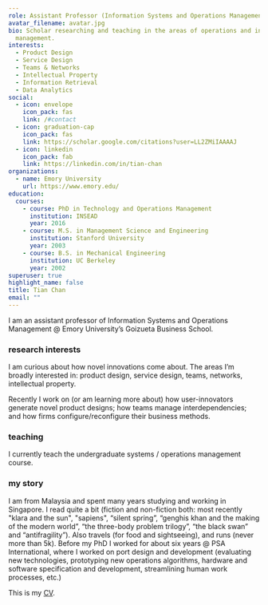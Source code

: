 ```yaml
---
role: Assistant Professor (Information Systems and Operations Management)
avatar_filename: avatar.jpg
bio: Scholar researching and teaching in the areas of operations and innovation
  management.
interests:
  - Product Design
  - Service Design
  - Teams & Networks
  - Intellectual Property
  - Information Retrieval
  - Data Analytics
social:
  - icon: envelope
    icon_pack: fas
    link: /#contact
  - icon: graduation-cap
    icon_pack: fas
    link: https://scholar.google.com/citations?user=LL2ZMiIAAAAJ
  - icon: linkedin
    icon_pack: fab
    link: https://linkedin.com/in/tian-chan
organizations:
  - name: Emory University
    url: https://www.emory.edu/
education:
  courses:
    - course: PhD in Technology and Operations Management
      institution: INSEAD
      year: 2016
    - course: M.S. in Management Science and Engineering
      institution: Stanford University
      year: 2003
    - course: B.S. in Mechanical Engineering
      institution: UC Berkeley
      year: 2002
superuser: true
highlight_name: false
title: Tian Chan
email: ""
---
```

I am an assistant professor of Information Systems and Operations Management @ Emory University’s Goizueta Business School.

### research interests

I am curious about how novel innovations come about. The areas I’m broadly interested in: product design, service design, teams, networks, intellectual property.

Recently I work on (or am learning more about) how user-innovators generate novel product designs; how teams manage interdependencies; and how firms configure/reconfigure their business methods. 

### teaching

I currently teach the undergraduate systems / operations management course. [](https://docs.google.com/document/d/1mS2JiAFukeNQ4Pi39pAadnfoGDJQG7TGWywthtN2Xgs/edit?usp=sharing)

### my story

I am from Malaysia and spent many years studying and working in Singapore. I read quite a bit (fiction and non-fiction both: most recently "klara and the sun", "sapiens", “silent spring”, “genghis khan and the making of the modern world”, “the three-body problem trilogy”, “the black swan” and “antifragility”). Also travels (for food and sightseeing), and runs (never more than 5k). Before my PhD I worked for about six years @ PSA International, where I worked on port design and development (evaluating new technologies, prototyping new operations algorithms, hardware and software specification and development, streamlining human work processes, etc.)

This is my [](https://docs.google.com/document/d/1mS2JiAFukeNQ4Pi39pAadnfoGDJQG7TGWywthtN2Xgs/edit?usp=sharing)[CV](https://docs.google.com/document/d/1mS2JiAFukeNQ4Pi39pAadnfoGDJQG7TGWywthtN2Xgs/edit?usp=sharing).